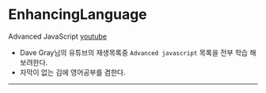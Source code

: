 # EnhancingLanguage

Advanced JavaScript [youtube](https://www.youtube.com/channel/UCY38RvRIxYODO4penyxUwTg)

- Dave Gray님의 유튜브의 재생목록중
  `Advanced javascript` 목록을 전부 학습 해보려한다.
- 자막이 없는 김에 영어공부를 겸한다.

---
